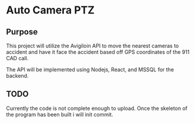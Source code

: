 # Auto Camera PTZ

## Purpose
This project will utilize the Avigiloin API to move the nearest cameras to accident and have it face the accident based off GPS coordinates of the 911 CAD call.

The API will be implemented using Nodejs, React, and MSSQL for the backend.

## TODO
Currently the code is not complete enough to upload. Once the skeleton of the program has been built i will 
init commit.
